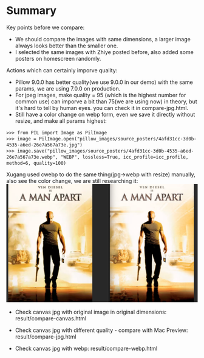 # Summary

Key points before we compare:
- We should compare the images with same dimensions, a larger image always looks better than the smaller one.
- I selected the same images with Zhiye posted before, also added some posters on homescreen randomly.

Actions which can certainly imporve quality:
- Pillow 9.0.0 has better quality(we use 9.0.0 in our demo) with the same params, we are using 7.0.0 on production.
- For jpeg images, make quality = 95 (which is the highest number for common use) can imporve a bit than 75(we are using now) in theory,
  but it's hard to tell by human eyes. you can check it in compare-jpg.html.
- Still have a color change on webp form, even we save it directly without resize, and make all params highest:
```
>>> from PIL import Image as PilImage
>>> image = PilImage.open("pillow_images/source_posters/4afd31cc-3d0b-4535-a6ed-26e7a567a73e.jpg")
>>> image.save("pillow_images/source_posters/4afd31cc-3d0b-4535-a6ed-26e7a567a73e.webp", "WEBP", lossless=True, icc_profile=icc_profile, method=6, quality=100)
```
Xugang used cwebp to do the same thing(jpg->webp with resize) manually, also see the color change, we are still researching it:
![](image.png)

- Check canvas jpg with original image in original dimensions:
result/compare-canvas.html

- Check canvas jpg with different quality - compare with Mac Preview:
result/compare-jpg.html

- Check canvas jpg with webp:
result/compare-webp.html